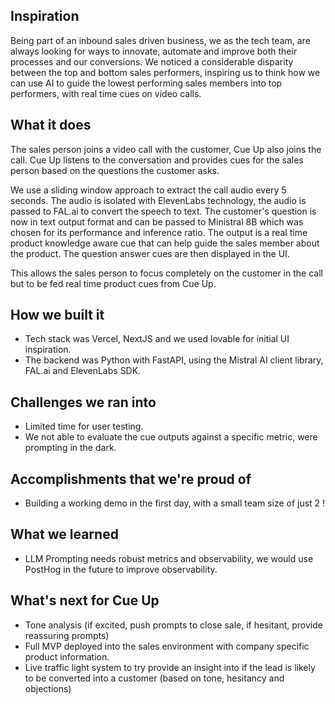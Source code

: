 ## Inspiration

Being part of an inbound sales driven business, we as the tech team, are always looking for ways to innovate, automate and improve both their processes and our conversions. We noticed a considerable disparity between the top and bottom sales performers, inspiring us to think how we can use AI to guide the lowest performing sales members into top performers, with real time cues on video calls.

## What it does

The sales person joins a video call with the customer, Cue Up also joins the call. Cue Up listens to the conversation and provides cues for the sales person based on the questions the customer asks.

We use a sliding window approach to extract the call audio every 5 seconds. The audio is isolated with ElevenLabs technology, the audio is passed to FAL.ai to convert the speech to text. The customer's question is now in text output format and can be passed to Ministral 8B which was chosen for its performance and inference ratio. The output is a real time product knowledge aware cue that can help guide the sales member about the product. The question answer cues are then displayed in the UI.

This allows the sales person to focus completely on the customer in the call but to be fed real time product cues from Cue Up.


## How we built it
- Tech stack was Vercel, NextJS and we used lovable for initial UI inspiration.
- The backend was Python with FastAPI, using the Mistral AI client library, FAL.ai and ElevenLabs SDK.


## Challenges we ran into
- Limited time for user testing. 
- We not able to evaluate the cue outputs against a specific metric, were prompting in the dark.

## Accomplishments that we're proud of
- Building a working demo in the first day, with a small team size of just 2 ! 

## What we learned
- LLM Prompting needs robust metrics and observability, we would use PostHog in the future to improve observability.

## What's next for Cue Up

- Tone analysis (if excited, push prompts to close sale, if hesitant, provide reassuring prompts)
- Full MVP deployed into the sales environment with company specific product information. 
- Live traffic light system to try provide an insight into if the lead is likely to be converted into a customer (based on tone, hesitancy and objections)
